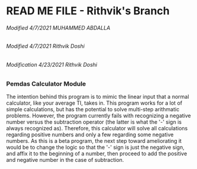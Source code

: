 # READ ME FILE - Rithvik's Branch

###### Modified 4/7/2021 MUHAMMED ABDALLA
###### Modified 4/7/2021 Rithvik Doshi

###### Modification 4/23/2021 Rithvik Doshi

### Pemdas Calculator Module
The intention behind this program is to mimic the linear input that a normal calculator, like your average TI, takes in. This program works for a lot of simple calculations, but has the potential to solve multi-step arithmatic problems. However, the program currently fails with recognizing a negative number versus the subtraction operator (the latter is what the '-' sign is always recognized as). Therefore, this calculator will solve all calculations regarding positive numbers and only a few regarding some negative numbers. As this is a beta program, the next step toward ameliorating it would be to change the logic so that the '-' sign is just the negative sign, and affix it to the beginning of a number, then proceed to add the positive and negative number in the case of subtraction.

